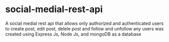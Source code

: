 # social-medial-rest-api
A social medial rest api that allows only authorized and authenticated users to create post, edit post, delele post and follow and unfollow any users was created using Express Js, Node Js, and mongoDB as a database
